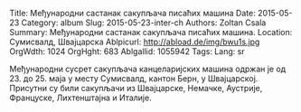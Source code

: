 Title: Међународни састанак сакупљача писаћих машина
Date: 2015-05-23
Category: album
Slug: 2015-05-23-inter-ch
Authors: Zoltan Csala
Summary: Међународни састанак сакупљача писаћих машина.
Location: Сумисвалд, Швајцарска
Ablpicurl: http://abload.de/img/bwu1s.jpg
OrgWdth: 1024
OrgHght: 683
Ablgallid: 1055942
Tags:
Lang: sr

Међународни сусрет сакупљача канцеларијских машина одржан је од 23. до 25. маја у месту Сумисвалд, кантон Берн, у Швајцарској. Присутни су били сакупљачи из Швајцарске, Немачке, Аустрије, Француске, Лихтенштајна и Италије.
